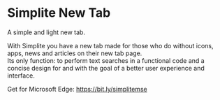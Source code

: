 # Simplite New Tab
A simple and light new tab.

With Simplite you have a new tab made for those who do without icons, apps, news and articles on their new tab page.<br>
Its only function: to perform text searches in a functional code and a concise design for and with the goal of a better user experience and interface.

Get for Microsoft Edge: https://bit.ly/simplitemse
